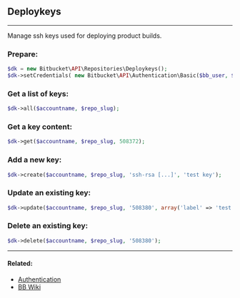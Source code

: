## Deploykeys

----
Manage ssh keys used for deploying product builds.

### Prepare:
```php
$dk = new Bitbucket\API\Repositories\Deploykeys();
$dk->setCredentials( new Bitbucket\API\Authentication\Basic($bb_user, $bb_pass) );
```

### Get a list of keys:
```php
$dk->all($accountname, $repo_slug);
```

### Get a key content:
```php
$dk->get($accountname, $repo_slug, 508372);
```

### Add a new key:
```php
$dk->create($accountname, $repo_slug, 'ssh-rsa [...]', 'test key');
```

### Update an existing key:
```php
$dk->update($accountname, $repo_slug, '508380', array('label' => 'test [edited]'));
```

### Delete an existing key:
```php
$dk->delete($accountname, $repo_slug, '508380');
```

----

#### Related:
  * [Authentication](../authentication.md)
  * [BB Wiki](https://confluence.atlassian.com/display/BITBUCKET/deploy-keys+Resource#deploy-keysResource-Overview)
